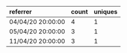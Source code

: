 | referrer          | count | uniques |
| :---------------- | :---- | :------ |
| 04/04/20 20:00:00 | 4     | 1       |
| 05/04/20 20:00:00 | 3     | 1       |
| 11/04/20 20:00:00 | 3     | 1       |